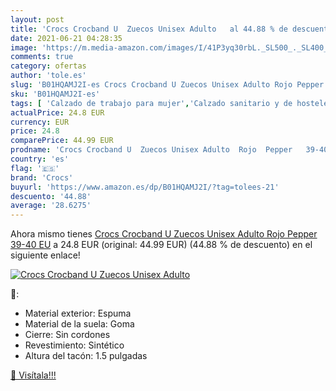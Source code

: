 ```yaml
---
layout: post
title: 'Crocs Crocband U  Zuecos Unisex Adulto   al 44.88 % de descuento'
date: 2021-06-21 04:28:35
image: 'https://m.media-amazon.com/images/I/41P3yq30rbL._SL500_._SL400_.jpg'
comments: true
category: ofertas
author: 'tole.es'
slug: 'B01HQAMJ2I-es Crocs Crocband U Zuecos Unisex Adulto Rojo Pepper 39-40 EU'
sku: 'B01HQAMJ2I-es'
tags: [ 'Calzado de trabajo para mujer','Calzado sanitario y de hostelería para mujer','Zapatos','Zapatos para mujer','Zapatos y complementos','Zuecos sanitarios y de hostelería para mujer','Zuecos y mules de mujer','crocs','zuecos', ]
actualPrice: 24.8 EUR
currency: EUR
price: 24.8
comparePrice: 44.99 EUR
prodname: 'Crocs Crocband U  Zuecos Unisex Adulto  Rojo  Pepper   39-40 EU'
country: 'es'
flag: '🇪🇸'
brand: 'Crocs'
buyurl: 'https://www.amazon.es/dp/B01HQAMJ2I/?tag=tolees-21'
descuento: '44.88'
average: '28.6275'
---
```


Ahora mismo tienes [Crocs Crocband U  Zuecos Unisex Adulto  Rojo  Pepper   39-40 EU](https://www.amazon.es/dp/B01HQAMJ2I/?tag=tolees-21) a 24.8 EUR (original: 44.99 EUR) (44.88 %  de descuento) en el siguiente enlace!

[![Crocs Crocband U  Zuecos Unisex Adulto  ](https://m.media-amazon.com/images/I/41P3yq30rbL._SL500_._SL400_.jpg)](https://www.amazon.es/dp/B01HQAMJ2I/?tag=tolees-21)

🔎:

- Material exterior: Espuma
- Material de la suela: Goma
- Cierre: Sin cordones
- Revestimiento: Sintético
- Altura del tacón: 1.5 pulgadas

[🛒 Visítala!!!](https://www.amazon.es/dp/B01HQAMJ2I/?tag=tolees-21)
